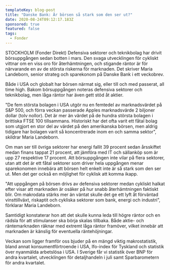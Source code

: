 ```yaml
---
templateKey: blog-post
title: "Danske Bank: Är börsen så stark som den ser ut?"
date: 2020-08-24T09:12:17.183Z
sponsored: true
featured: false
tags:
  - Fonder
---
```

STOCKHOLM (Fonder Direkt) Defensiva sektorer och teknikbolag har drivit börsuppgången sedan botten i mars. Den svaga utvecklingen för cykliskt vittnar om en viss oro för återhämtningen, och stigande räntor är för närvarande en av de största riskerna för marknaden. Det skriver Maria Landeborn, senior strateg och sparekonom på Danske Bank i ett veckobrev.

Både i USA och globalt har börsen närmat sig, eller till och med passerat, all time high. Bakom börsuppgången noteras defensiva sektorer och teknikbolag, men låga räntor har även gett stöd åt aktier.

"De fem största bolagen i USA utgör nu en femtedel av marknadsvärdet på S&P 500, och förra veckan passerade Apples marknadsvärde 2 biljoner dollar (tolv nollor). Det är mer än värdet på de hundra största bolagen i brittiska FTSE 100 tillsammans. Historiskt har det ofta varit ett fåtal bolag som utgjort en stor del av värdet på den amerikanska börsen, men aldrig tidigare har bolagen varit så koncentrerade inom en och samma sektor", skildrar Maria Landeborn.

Om man ser till övriga sektorer har energi fallit 39 procent sedan årsskiftet medan finans tappat 21 procent, att jämföra med IT och sällanköp som är upp 27 respektive 17 procent. Att börsuppgången inte vilar på flera sektorer, utan att det är ett fåtal sektorer som driver hela uppgången menar sparekonomen innebära att börsen helt enkelt inte är så stark som den ser ut. Men det ger också en möjlighet för cyklisk att komma ikapp.

"Att uppgången på börsen drivs av defensiva sektorer medan cykliskt halkat efter visar att marknaden är osäker på hur snabb återhämtningen faktiskt blir. Om makrodata stärks mer än väntat skulle det ge ett lyft åt förväntad vinsttillväxt, riskaptit och cykliska sektorer som bank, energi och industri", förklarar Maria Landeborn.

Samtidigt konstaterar hon att det skulle kunna leda till högre räntor och en rädsla för att stimulanser ska börja skalas tillbaka. Både aktie- och räntemarknaden räknar med extremt låga räntor framöver, vilket innebär att marknaden är känslig för eventuella räntehöjningar.

Veckan som ligger framför oss bjuder på en mängd viktig makrostatistik, bland annat konsumentförtroende i USA, Ifo-index för Tyskland och statistik över nyanmälda arbetslösa i USA. I Sverige får vi statistik över BNP för andra kvartalet, utvecklingen för detaljhandeln i juli samt Sparbarometern för andra kvartalet.